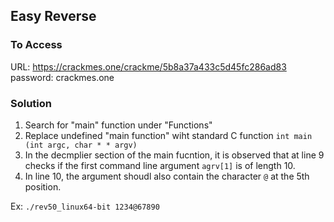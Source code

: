 ## Easy Reverse

### To Access
URL: https://crackmes.one/crackme/5b8a37a433c5d45fc286ad83
password: crackmes.one

### Solution
1. Search for "main" function under "Functions"
2. Replace undefined "main function" wiht standard C function `int main (int argc, char * * argv)`
3. In the decmplier section of the main fucntion, it is observed that at line 9 checks if the first command line argument `agrv[1]` is of length 10.
4. In line 10, the argument shoudl also contain the character `@` at the 5th position. 

Ex: `./rev50_linux64-bit 1234@67890`

